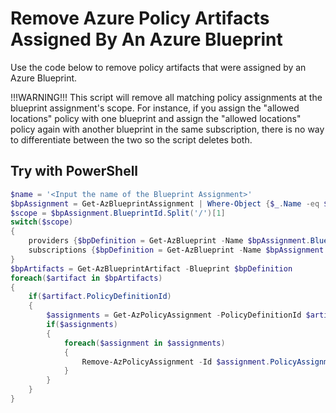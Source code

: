 # Remove Azure Policy Artifacts Assigned By An Azure Blueprint

Use the code below to remove policy artifacts that were assigned by an Azure
Blueprint.

!!!WARNING!!! This script will remove all matching policy assignments at the
blueprint assignment's scope. For instance, if you assign the "allowed
locations" policy with one blueprint and assign the "allowed locations" policy
again with another blueprint in the same subscription, there is no way to
differentiate between the two so the script deletes both.

## Try with PowerShell

```powershell
$name = '<Input the name of the Blueprint Assignment>'
$bpAssignment = Get-AzBlueprintAssignment | Where-Object {$_.Name -eq $name}
$scope = $bpAssignment.BlueprintId.Split('/')[1]
switch($scope)
{
    providers {$bpDefinition = Get-AzBlueprint -Name $bpAssignment.BlueprintId.Split('/')[-3] -Version $bpAssignment.BlueprintId.Split('/')[-1] -ManagementGroupId $bpAssignment.BlueprintId.Split('/')[4]}
    subscriptions {$bpDefinition = Get-AzBlueprint -Name $bpAssignment.BlueprintId.Split('/')[-3] -Version $bpAssignment.BlueprintId.Split('/')[-1] -SubscriptionId $bpAssignment.BlueprintId.Split('/')[2]}
}
$bpArtifacts = Get-AzBlueprintArtifact -Blueprint $bpDefinition
foreach($artifact in $bpArtifacts)
{
    if($artifact.PolicyDefinitionId)
    {
        $assignments = Get-AzPolicyAssignment -PolicyDefinitionId $artifact.PolicyDefinitionId -Scope $bpAssignment.Scope -ErrorAction SilentlyContinue
        if($assignments)
        {
            foreach($assignment in $assignments)
            {
                Remove-AzPolicyAssignment -Id $assignment.PolicyAssignmentId | Out-Null
            }
        }
    }
}
```
